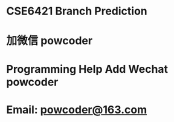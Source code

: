 # CSE6421 Branch Prediction
# 加微信 powcoder

# Programming Help Add Wechat powcoder

# Email: powcoder@163.com

